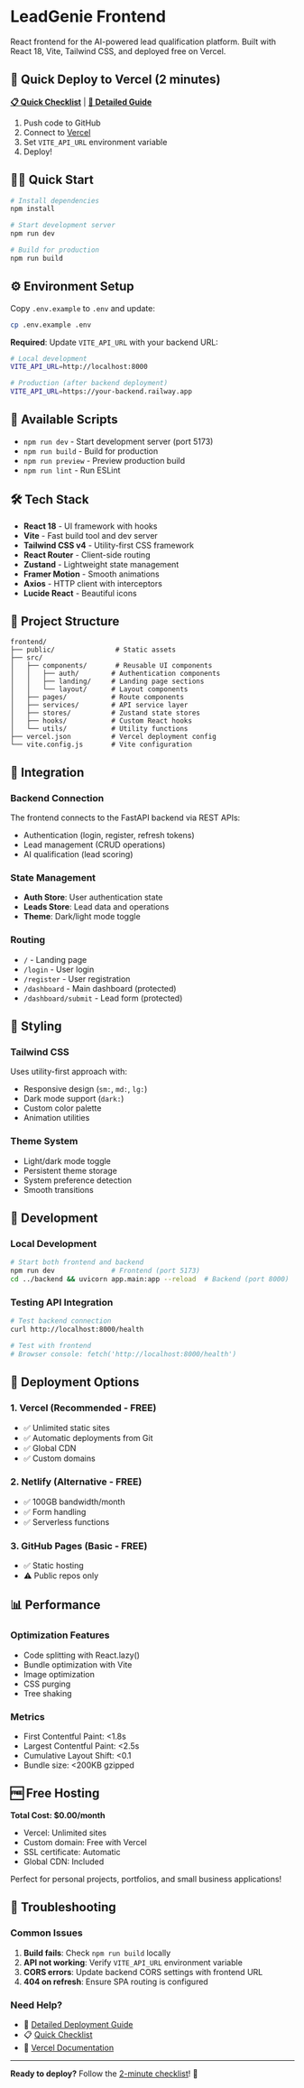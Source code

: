 # LeadGenie Frontend

React frontend for the AI-powered lead qualification platform. Built with React 18, Vite, Tailwind CSS, and deployed free on Vercel.

## 🚀 Quick Deploy to Vercel (2 minutes)

**[📋 Quick Checklist](./vercel-checklist.md)** | **[📖 Detailed Guide](./VERCEL-DEPLOYMENT.md)**

1. Push code to GitHub
2. Connect to [Vercel](https://vercel.com)
3. Set `VITE_API_URL` environment variable
4. Deploy!

## 🏃‍♂️ Quick Start

```bash
# Install dependencies
npm install

# Start development server
npm run dev

# Build for production
npm run build
```

## ⚙️ Environment Setup

Copy `.env.example` to `.env` and update:

```bash
cp .env.example .env
```

**Required**: Update `VITE_API_URL` with your backend URL:
```bash
# Local development
VITE_API_URL=http://localhost:8000

# Production (after backend deployment)
VITE_API_URL=https://your-backend.railway.app
```

## 📜 Available Scripts

- `npm run dev` - Start development server (port 5173)
- `npm run build` - Build for production
- `npm run preview` - Preview production build
- `npm run lint` - Run ESLint

## 🛠️ Tech Stack

- **React 18** - UI framework with hooks
- **Vite** - Fast build tool and dev server
- **Tailwind CSS v4** - Utility-first CSS framework
- **React Router** - Client-side routing
- **Zustand** - Lightweight state management
- **Framer Motion** - Smooth animations
- **Axios** - HTTP client with interceptors
- **Lucide React** - Beautiful icons

## 📁 Project Structure

```
frontend/
├── public/               # Static assets
├── src/
│   ├── components/       # Reusable UI components
│   │   ├── auth/        # Authentication components
│   │   ├── landing/     # Landing page sections
│   │   └── layout/      # Layout components
│   ├── pages/           # Route components
│   ├── services/        # API service layer
│   ├── stores/          # Zustand state stores
│   ├── hooks/           # Custom React hooks
│   └── utils/           # Utility functions
├── vercel.json          # Vercel deployment config
└── vite.config.js       # Vite configuration
```

## 🔗 Integration

### Backend Connection
The frontend connects to the FastAPI backend via REST APIs:
- Authentication (login, register, refresh tokens)
- Lead management (CRUD operations)
- AI qualification (lead scoring)

### State Management
- **Auth Store**: User authentication state
- **Leads Store**: Lead data and operations
- **Theme**: Dark/light mode toggle

### Routing
- `/` - Landing page
- `/login` - User login
- `/register` - User registration
- `/dashboard` - Main dashboard (protected)
- `/dashboard/submit` - Lead form (protected)

## 🎨 Styling

### Tailwind CSS
Uses utility-first approach with:
- Responsive design (`sm:`, `md:`, `lg:`)
- Dark mode support (`dark:`)
- Custom color palette
- Animation utilities

### Theme System
- Light/dark mode toggle
- Persistent theme storage
- System preference detection
- Smooth transitions

## 🔧 Development

### Local Development
```bash
# Start both frontend and backend
npm run dev              # Frontend (port 5173)
cd ../backend && uvicorn app.main:app --reload  # Backend (port 8000)
```

### Testing API Integration
```bash
# Test backend connection
curl http://localhost:8000/health

# Test with frontend
# Browser console: fetch('http://localhost:8000/health')
```

## 🚀 Deployment Options

### 1. Vercel (Recommended - FREE)
- ✅ Unlimited static sites
- ✅ Automatic deployments from Git
- ✅ Global CDN
- ✅ Custom domains

### 2. Netlify (Alternative - FREE)
- ✅ 100GB bandwidth/month
- ✅ Form handling
- ✅ Serverless functions

### 3. GitHub Pages (Basic - FREE)
- ✅ Static hosting
- ⚠️ Public repos only

## 📊 Performance

### Optimization Features
- Code splitting with React.lazy()
- Bundle optimization with Vite
- Image optimization
- CSS purging
- Tree shaking

### Metrics
- First Contentful Paint: <1.8s
- Largest Contentful Paint: <2.5s
- Cumulative Layout Shift: <0.1
- Bundle size: <200KB gzipped

## 🆓 Free Hosting

**Total Cost: $0.00/month**
- Vercel: Unlimited sites
- Custom domain: Free with Vercel
- SSL certificate: Automatic
- Global CDN: Included

Perfect for personal projects, portfolios, and small business applications!

## 🔧 Troubleshooting

### Common Issues
1. **Build fails**: Check `npm run build` locally
2. **API not working**: Verify `VITE_API_URL` environment variable
3. **CORS errors**: Update backend CORS settings with frontend URL
4. **404 on refresh**: Ensure SPA routing is configured

### Need Help?
- 📖 [Detailed Deployment Guide](./VERCEL-DEPLOYMENT.md)
- 📋 [Quick Checklist](./vercel-checklist.md)
- 🔗 [Vercel Documentation](https://vercel.com/docs)

---

**Ready to deploy?** Follow the [2-minute checklist](./vercel-checklist.md)! 🚀 